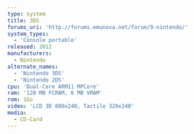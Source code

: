```yaml
---
type: system
title: 3DS
forums_uri: 'http://forums.emunova.net/forum/9-nintendo/'
system_types: 
  - 'Console portable'
released: 2012
manufacturers: 
  - Nintendo
alternate_names:
  - 'Nintendo 3DS'
  - 'Nintendo 2DS'
cpu: 'Dual-Core ARM11 MPCore'
ram: '128 MB FCRAM, 6 MB VRAM'
rom: 1Go
video: 'LCD 3D 800x240, Tactile 320x240'
media:
  - CD-Card
---
```

